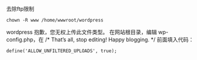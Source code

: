 去除ftp限制

```
chown -R www /home/wwwroot/wordpress
```

wordpress 抱歉，您无权上传此文件类型。
在网站根目录，编辑 wp-config.php，在 /* That’s all, stop editing! Happy blogging. */ 前面填入代码：
```
define('ALLOW_UNFILTERED_UPLOADS', true);
```
